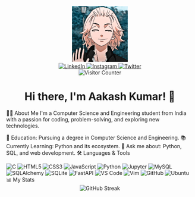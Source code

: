 <div align="center"> <img height="150" src="img3.jpeg" alt="Aakash Kumar" /> </div> <div align="center"> <a href="https://www.linkedin.com/in/aakash-kumar-50751a249/"> <img src="https://img.shields.io/static/v1?message=LinkedIn&logo=linkedin&label=&color=0077B5&logoColor=white&labelColor=&style=for-the-badge" height="25" alt="LinkedIn" /> </a> <a href="https://www.instagram.com/aakashkumar1z/"> <img src="https://img.shields.io/static/v1?message=Instagram&logo=instagram&label=&color=ee2a7b&logoColor=white&labelColor=&style=for-the-badge" height="25" alt="Instagram" /> </a> <a href="https://twitter.com/aakash1z/"> <img src="https://img.shields.io/static/v1?message=Twitter&logo=twitter&label=&color=1DA1F2&logoColor=white&labelColor=&style=for-the-badge" height="25" alt="Twitter" /> </a> </div> <div align="center"> <img src="https://profile-counter.glitch.me/aakash1v/count.svg?" alt="Visitor Counter" /> </div>
<h1 align="center">Hi there, I'm Aakash Kumar! 👋</h1>
👩‍💻 About Me
I'm a Computer Science and Engineering student from India with a passion for coding, problem-solving, and exploring new technologies.

🏫 Education: Pursuing a degree in Computer Science and Engineering.
📚 Currently Learning: Python and its ecosystem.
💬 Ask me about: Python, SQL, and web development.
🛠️ Languages & Tools
<div align="left"> <img src="https://cdn.jsdelivr.net/gh/devicons/devicon/icons/c/c-original.svg" height="40" alt="C" /> <img src="https://cdn.jsdelivr.net/gh/devicons/devicon/icons/html5/html5-original.svg" height="40" alt="HTML5" /> <img src="https://cdn.jsdelivr.net/gh/devicons/devicon/icons/css3/css3-original.svg" height="40" alt="CSS3" /> <img src="https://cdn.jsdelivr.net/gh/devicons/devicon/icons/javascript/javascript-original.svg" height="40" alt="JavaScript" /> <img src="https://cdn.jsdelivr.net/gh/devicons/devicon/icons/python/python-original.svg" height="40" alt="Python" /> <img src="https://cdn.jsdelivr.net/gh/devicons/devicon/icons/jupyter/jupyter-original.svg" height="40" alt="Jupyter" /> <img src="https://cdn.jsdelivr.net/gh/devicons/devicon/icons/mysql/mysql-original.svg" height="40" alt="MySQL" /> <img src="https://cdn.jsdelivr.net/gh/devicons/devicon/icons/sqlalchemy/sqlalchemy-original.svg" height="40" alt="SQLAlchemy" /> <img src="https://cdn.jsdelivr.net/gh/devicons/devicon/icons/sqlite/sqlite-original.svg" height="40" alt="SQLite" /> <img src="https://cdn.jsdelivr.net/gh/devicons/devicon/icons/fastapi/fastapi-original.svg" height="40" alt="FastAPI" /> <img src="https://cdn.jsdelivr.net/gh/devicons/devicon/icons/vscode/vscode-original.svg" height="40" alt="VS Code" /> <img src="https://cdn.jsdelivr.net/gh/devicons/devicon/icons/vim/vim-original.svg" height="40" alt="Vim" /> <img src="https://cdn.jsdelivr.net/gh/devicons/devicon/icons/github/github-original.svg" height="40" alt="GitHub" /> <img src="https://cdn.jsdelivr.net/gh/devicons/devicon/icons/ubuntu/ubuntu-plain.svg" height="40" alt="Ubuntu" /> </div>
📊 My Stats
<div align="center"> <img src="https://streak-stats.demolab.com?user=aakash1v&locale=en&mode=daily&theme=dark&hide_border=false&border_radius=5&order=3" height="220" alt="GitHub Streak" /> </div>

